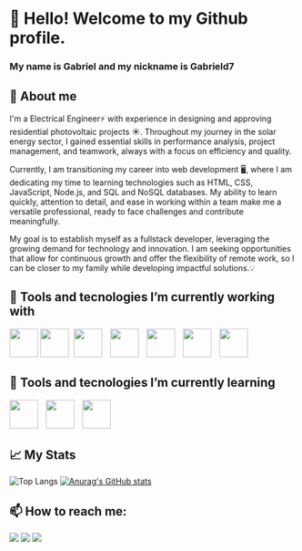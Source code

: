 # 👋 Hello! Welcome to my Github profile.
### My name is Gabriel and my nickname is Gabrield7

## 💬 About me

I'm a Electrical Engineer⚡ with experience in designing and approving residential photovoltaic projects ☀️. Throughout my journey in the solar energy sector, I gained essential skills in performance analysis, project management, and teamwork, always with a focus on efficiency and quality.

Currently, I am transitioning my career into web development 🖥️, where I am dedicating my time to learning technologies such as HTML, CSS, JavaScript, Node.js, and SQL and NoSQL databases. My ability to learn quickly, attention to detail, and ease in working within a team make me a versatile professional, ready to face challenges and contribute meaningfully.

My goal is to establish myself as a fullstack developer, leveraging the growing demand for technology and innovation. I am seeking opportunities that allow for continuous growth and offer the flexibility of remote work, so I can be closer to my family while developing impactful solutions.💡
<!--Sou formado em engenharia elétrica⚡ com experiência na elaboração e homologação de projetos fotovoltaicos residenciais ☀️. Durante minha trajetória no setor de energia solar, adquiri habilidades essenciais em análise de desempenho, gestão de projetos e trabalho em equipe, sempre com foco em eficiência e qualidade.

Atualmente, estou em transição de carreira para o desenvolvimento web 🖥️, no qual invisto meu tempo no aprendizado de tecnologias como HTML, CSS, JavaScript, Node.js e bancos de dados SQL e NoSQL. Minha capacidade de aprendizado rápido, atenção aos detalhes e facilidade para trabalhar em equipe me tornam um profissional versátil, preparado para enfrentar desafios e contribuir de forma significativa.

Meu objetivo é consolidar minha carreira como desenvolvedor fullstack, aproveitando a demanda crescente por tecnologia e inovação. Busco oportunidades que permitam crescimento contínuo e que ofereçam a flexibilidade do trabalho remoto, para que eu possa estar mais próximo da minha família enquanto desenvolvo soluções impactantes.💡-->


## 🔭 Tools and tecnologies I’m currently working with

<link rel="stylesheet" type='text/css' href="https://cdn.jsdelivr.net/gh/devicons/devicon@latest/devicon.min.css" />

<p>
  <img src="https://cdn.jsdelivr.net/gh/devicons/devicon@latest/icons/html5/html5-plain-wordmark.svg" height=50 style="margin-right: 0px;">
  <img src="https://cdn.jsdelivr.net/gh/devicons/devicon@latest/icons/css3/css3-plain-wordmark.svg" height=50 style="margin-right: 5px;">
  <img src="https://cdn.jsdelivr.net/gh/devicons/devicon@latest/icons/javascript/javascript-plain.svg" height=50 style="margin-right
: 10px;">
  <img src="https://cdn.jsdelivr.net/gh/devicons/devicon@latest/icons/git/git-plain-wordmark.svg" height=50 style="margin-right: 10px;">
  <img src="https://cdn.jsdelivr.net/gh/devicons/devicon@latest/icons/github/github-original-wordmark.svg" height=50 style="margin-right: 10px;">
  <img src="https://cdn.jsdelivr.net/gh/devicons/devicon@latest/icons/nodejs/nodejs-plain-wordmark.svg" height=50 style="margin-right: 10px;">
  <img src="https://cdn.jsdelivr.net/gh/devicons/devicon@latest/icons/mongodb/mongodb-plain-wordmark.svg" height=50>
</p>

## 🌱 Tools and tecnologies I’m currently learning
<p>
  <img src="https://cdn.jsdelivr.net/gh/devicons/devicon@latest/icons/docker/docker-plain-wordmark.svg" height=50 style="margin-right: 10px;">
  <img src="https://cdn.jsdelivr.net/gh/devicons/devicon@latest/icons/react/react-original-wordmark.svg" height=50 style="margin-right: 10px;">
  <img src="https://cdn.jsdelivr.net/gh/devicons/devicon@latest/icons/postgresql/postgresql-plain-wordmark.svg" height=50 style="margin-right: 10px;">
</p>
          

## 📈 My Stats

![Top Langs](https://github-readme-stats.vercel.app/api/top-langs/?username=Gabrield7&layout=compact)
[![Anurag's GitHub stats](https://github-readme-stats.vercel.app/api?username=Gabrield7)](https://github.com/anuraghazra/github-readme-stats)


## 📫 How to reach me:

<div>
<a href="https://www.linkedin.com/in/gabriel-dln/" target="_blank"><img loading="lazy" src="https://img.shields.io/badge/-LinkedIn-%230077B5?style=for-the-badge&logo=linkedin&logoColor=white" target="_blank"></a>   
<a href = "gabrieldantas503@gmail.com"><img loading="lazy" src="https://img.shields.io/badge/Gmail-D14836?style=for-the-badge&logo=gmail&logoColor=white" target="_blank"></a>
<a href="https://www.instagram.com/_gab.dn/" target="_blank"><img loading="lazy" src="https://img.shields.io/badge/-Instagram-%23E4405F?style=for-the-badge&logo=instagram&logoColor=white" target="_blank"></a>
</div>
